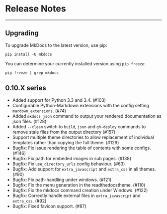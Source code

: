 # Release Notes

---

## Upgrading

To upgrade MkDocs to the latest version, use pip:

    pip install -U mkdocs

You can determine your currently installed version using `pip freeze`:

    pip freeze | grep mkdocs


## 0.10.X series

* Added support for Python 3.3 and 3.4. (#103)
* Configurable Python-Markdown extensions with the config setting
  `mardown_extensions`. (#74)
* Added `mkdocs json` command to output your rendered
  documentation as json files. (#128)
* Added `--clean` switch to `build`, `json` and `gh-deploy` commands to
  remove stale files from the output directory (#157)
* Support multiple theme directories to allow replacement of
  individual templates rather than copying the full theme. (#129)
* Bugfix: Fix issue rendering the table of contents with some
  configs. (#146)
* Bugfix: Fix path for embeded images in sub pages. (#138)
* Bugfix: Fix `use_directory_urls` config behaviour. (#63)
* Bugfix: Add support for `extra_javascript` and `extra_css` in
  all themes. (#90)
* Bugfix: Fix path-handling under windows. (#121)
* Bugfix: Fix the menu generation in the readthedocstheme. (#110)
* Bugfix: Fix the mkdocs command creation under Windows. (#122)
* Bugfix: Correctly handle external files in `extra_javascript` and
  `extra_css`. (#92)
* Bugfix: Fixed favicon support. (#87)


